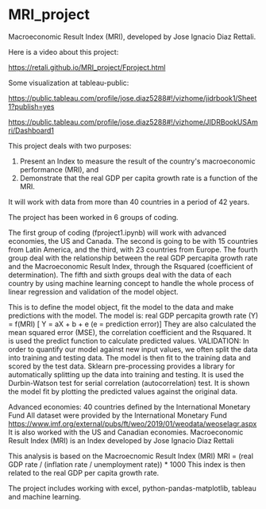 # MRI_project
Macroeconomic Result Index (MRI), developed by Jose Ignacio Diaz Rettali.

Here is a video about this project:

https://retali.github.io/MRI_project/Fproject.html

Some visualization at tableau-public: 

https://public.tableau.com/profile/jose.diaz5288#!/vizhome/jidrbook1/Sheet1?publish=yes

https://public.tableau.com/profile/jose.diaz5288#!/vizhome/JIDRBookUSAmri/Dashboard1

This project deals with two purposes:
1) Present an Index to measure the result of the country's macroeconomic performance (MRI), and
2) Demonstrate that the real GDP per capita growth rate is a function of the MRI.

It will work with data from more than 40 countries in a period of 42 years.

The project has been worked in 6 groups of coding. 

The first group of coding (fproject1.ipynb) will work with advanced economies, the US and Canada.
The second is going to be with 15 countries from Latin America, and
the third, with 23 countries from Europe.
The fourth group deal with the relationship between the real GDP percapita growth rate and the
Macroeconomic Result Index, through the Rsquared (coefficient of determination).
The fifth and sixth groups deal with the data of each country by using machine learning concept
to handle the whole process of linear regression and validation of the model object.

This is to define the model object, fit the model to the data and make predictions with the model.
The model is: real GDP percapita growth rate (Y) = f(MRI) [ Y = aX + b + e (e = prediction error)]
They are also calculated the mean squared error (MSE), the correlation coefficient and the Rsquared.
It is used the predict function to calculate predicted values.
VALIDATION: In order to quantify our model against new input values, we often split the data into training and testing data. 
The model is then fit to the training data and scored by the test data. 
Sklearn pre-processing provides a library for automatically splitting up the data into training and testing.
It is used the Durbin-Watson test for serial correlation (autocorrelation) test.
It is shown the model fit by plotting the predicted values against the original data.

Advanced economies: 40 countries defined by the International Monetary Fund
All dataset were provided by the International Monetary Fund
https://www.imf.org/external/pubs/ft/weo/2019/01/weodata/weoselagr.aspx
It is also worked with the US and Canadian economies.
Macroeconomic Result Index (MRI) is an Index developed by Jose Ignacio Diaz Rettali

This analysis is based on the Macroecnomic Result Index (MRI)
MRI = (real GDP rate / (inflation rate / unemployment rate)) * 1000
This index is then related to the real GDP per capita growth rate.

The project includes working with excel, python-pandas-matplotlib, tableau and machine learning.


